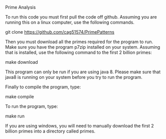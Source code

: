 Prime Analysis

To run this code you must first pull the code off github. Assuming you are running this on a linux computer, use the following commands.

git clone https://github.com/cag51574/PrimePatterns

Then you must download all the primes required for the program to run. Make sure you have the program p7zip installed on your system. Assuming that is installed, use the following command to the first 2 billion primes: 

make download

This program can only be run if you are using java 8. Please make sure that java8 is running on your system before you try to run the program. 

Finally to compile the program, type: 

make compile

To run the program, type:

make run


If you are using windows, you will need to manually download the first 2 billion primes into a directory called primes.
